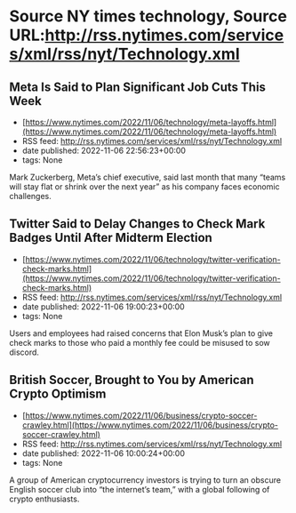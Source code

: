 # Source NY times technology, Source URL:http://rss.nytimes.com/services/xml/rss/nyt/Technology.xml

## Meta Is Said to Plan Significant Job Cuts This Week
 - [https://www.nytimes.com/2022/11/06/technology/meta-layoffs.html](https://www.nytimes.com/2022/11/06/technology/meta-layoffs.html)
 - RSS feed: http://rss.nytimes.com/services/xml/rss/nyt/Technology.xml
 - date published: 2022-11-06 22:56:23+00:00
 - tags: None

Mark Zuckerberg, Meta’s chief executive, said last month that many “teams will stay flat or shrink over the next year” as his company faces economic challenges.

## Twitter Said to Delay Changes to Check Mark Badges Until After Midterm Election
 - [https://www.nytimes.com/2022/11/06/technology/twitter-verification-check-marks.html](https://www.nytimes.com/2022/11/06/technology/twitter-verification-check-marks.html)
 - RSS feed: http://rss.nytimes.com/services/xml/rss/nyt/Technology.xml
 - date published: 2022-11-06 19:00:23+00:00
 - tags: None

Users and employees had raised concerns that Elon Musk’s plan to give check marks to those who paid a monthly fee could be misused to sow discord.

## British Soccer, Brought to You by American Crypto Optimism
 - [https://www.nytimes.com/2022/11/06/business/crypto-soccer-crawley.html](https://www.nytimes.com/2022/11/06/business/crypto-soccer-crawley.html)
 - RSS feed: http://rss.nytimes.com/services/xml/rss/nyt/Technology.xml
 - date published: 2022-11-06 10:00:24+00:00
 - tags: None

A group of American cryptocurrency investors is trying to turn an obscure English soccer club into “the internet’s team,” with a global following of crypto enthusiasts.
